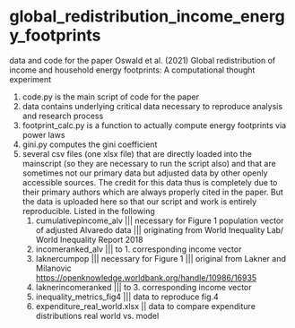 # global_redistribution_income_energy_footprints
data and code for the paper Oswald et al. (2021) Global redistribution of income and household energy footprints: A computational thought experiment

1) code.py is the main script of code for the paper
2) data contains underlying critical data necessary to reproduce analysis and research process
3) footprint_calc.py is a function to actually compute energy footprints via power laws
4) gini.py computes the gini coefficient
5) several csv files (one xlsx file) that are directly loaded into the mainscript (so they are necessary to run the script also) and that are sometimes not our primary data but adjusted data by other openly accessible sources. The credit for this data thus is completely due to their primary authors which are always properly cited in the paper. But the data is uploaded here so that our script and work is entirely reproducible. Listed in the following
     1. cumulativepincome_alv ||| necessary for Figure 1 population vector of adjusted Alvaredo data ||| originating from World Inequality Lab/ World Inequality Report 2018
     2. incomeranked_alv  ||| to 1. corresponding income vector
     3. laknercumpop ||| necessary for Figure 1 ||| original from Lakner and Milanovic https://openknowledge.worldbank.org/handle/10986/16935
     4. laknerincomeranked ||| to 3. corresponding income vector
     5. inequality_metrics_fig4 ||| data to reproduce fig.4 
     6. expenditure_real_world.xlsx || data to compare expenditure distributions real world vs. model 
